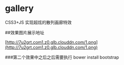 # gallery
CSS3+JS 实现超炫的散列画廊特效

##效果图片展示地址

[http://7u2grt.com1.z0.glb.clouddn.com/1.png](http://7u2grt.com1.z0.glb.clouddn.com/1.png)

###第二个效果中之后之后需要执行 bower install bootstrap
